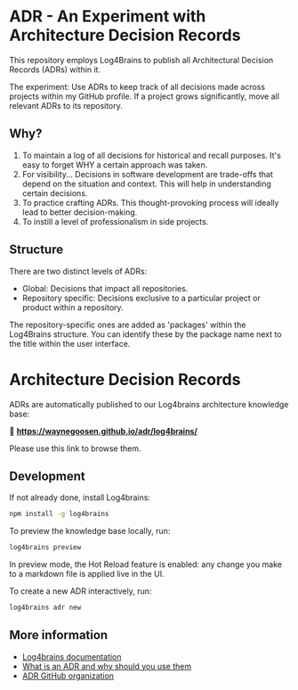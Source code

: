 # ADR - An Experiment with Architecture Decision Records

This repository employs Log4Brains to publish all Architectural Decision Records (ADRs) within it.

The experiment: Use ADRs to keep track of all decisions made across projects within my GitHub profile. If a project grows significantly, move all relevant ADRs to its repository.

## Why?

1. To maintain a log of all decisions for historical and recall purposes. It's easy to forget WHY a certain approach was taken.
2. For visibility... Decisions in software development are trade-offs that depend on the situation and context. This will help in understanding certain decisions.
3. To practice crafting ADRs. This thought-provoking process will ideally lead to better decision-making.
4. To instill a level of professionalism in side projects.

## Structure

There are two distinct levels of ADRs:
- Global: Decisions that impact all repositories.
- Repository specific: Decisions exclusive to a particular project or product within a repository.

The repository-specific ones are added as 'packages' within the Log4Brains structure. You can identify these by the package name next to the title within the user interface.


# Architecture Decision Records

ADRs are automatically published to our Log4brains architecture knowledge base:

🔗 **<https://waynegoosen.github.io/adr/log4brains/>**

Please use this link to browse them.

## Development

If not already done, install Log4brains:

```bash
npm install -g log4brains
```

To preview the knowledge base locally, run:

```bash
log4brains preview
```

In preview mode, the Hot Reload feature is enabled: any change you make to a markdown file is applied live in the UI.

To create a new ADR interactively, run:

```bash
log4brains adr new
```

## More information

- [Log4brains documentation](https://github.com/thomvaill/log4brains/tree/master#readme)
- [What is an ADR and why should you use them](https://github.com/thomvaill/log4brains/tree/master#-what-is-an-adr-and-why-should-you-use-them)
- [ADR GitHub organization](https://adr.github.io/)
